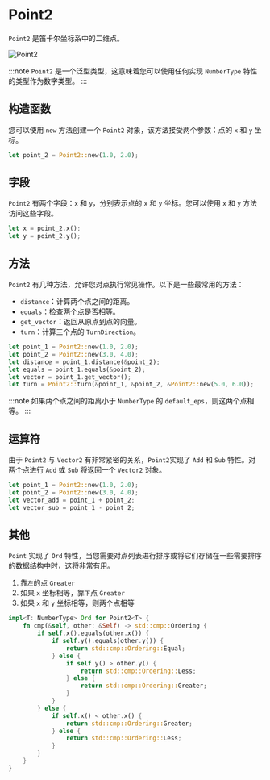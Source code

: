 # Point2

`Point2` 是笛卡尔坐标系中的二维点。

![Point2](/assets/img/point-2.png)

:::note
`Point2` 是一个泛型类型，这意味着您可以使用任何实现 `NumberType` 特性的类型作为数字类型。
:::

## 构造函数

您可以使用 `new` 方法创建一个 `Point2` 对象，该方法接受两个参数：点的 `x` 和 `y` 坐标。

```rust
let point_2 = Point2::new(1.0, 2.0);
```

## 字段

`Point2` 有两个字段：`x` 和 `y`，分别表示点的 `x` 和 `y` 坐标。您可以使用 `x` 和 `y` 方法访问这些字段。

```rust
let x = point_2.x();
let y = point_2.y();
```

## 方法

`Point2` 有几种方法，允许您对点执行常见操作。以下是一些最常用的方法：

-   `distance`：计算两个点之间的距离。
-   `equals`：检查两个点是否相等。
-   `get_vector`：返回从原点到点的向量。
-   `turn`：计算三个点的 `TurnDirection`。

```rust
let point_1 = Point2::new(1.0, 2.0);
let point_2 = Point2::new(3.0, 4.0);
let distance = point_1.distance(&point_2);
let equals = point_1.equals(&point_2);
let vector = point_1.get_vector();
let turn = Point2::turn(&point_1, &point_2, &Point2::new(5.0, 6.0));
```

:::note
如果两个点之间的距离小于 `NumberType` 的 `default_eps`，则这两个点相等。
:::

## 运算符

由于 `Point2` 与 `Vector2` 有非常紧密的关系，`Point2`实现了 `Add` 和 `Sub` 特性。对两个点进行 `Add` 或 `Sub` 将返回一个 `Vector2` 对象。

```rust
let point_1 = Point2::new(1.0, 2.0);
let point_2 = Point2::new(3.0, 4.0);
let vector_add = point_1 + point_2;
let vector_sub = point_1 - point_2;
```

## 其他

`Point` 实现了 `Ord` 特性，当您需要对点列表进行排序或将它们存储在一些需要排序的数据结构中时，这将非常有用。

1. 靠`左`的点 `Greater`
2. 如果 `x` 坐标相等，靠`下`点 `Greater`
3. 如果 `x` 和 `y` 坐标相等，则两个点相等

```rust
impl<T: NumberType> Ord for Point2<T> {
    fn cmp(&self, other: &Self) -> std::cmp::Ordering {
        if self.x().equals(other.x()) {
            if self.y().equals(other.y()) {
                return std::cmp::Ordering::Equal;
            } else {
                if self.y() > other.y() {
                    return std::cmp::Ordering::Less;
                } else {
                    return std::cmp::Ordering::Greater;
                }
            }
        } else {
            if self.x() < other.x() {
                return std::cmp::Ordering::Greater;
            } else {
                return std::cmp::Ordering::Less;
            }
        }
    }
}
```
